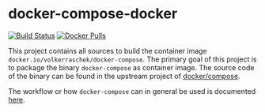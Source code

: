 # docker-compose-docker

[![Build Status](https://drone.cryptic.systems/api/badges/volker.raschek/docker-compose-docker/status.svg)](https://drone.cryptic.systems/volker.raschek/docker-compose-docker)
[![Docker Pulls](https://img.shields.io/docker/pulls/volkerraschek/docker-compose)](https://hub.docker.com/r/volkerraschek/docker-compose)

This project contains all sources to build the container image `docker.io/volkerraschek/docker-compose`. The primary
goal of this project is to package the binary `docker-compose` as container image. The source code of the binary can be
found in the upstream project of [docker/compose](https://github.com/docker/compose).

The workflow or how `docker-compose` can in general be used is documented [here](https://docs.docker.com/compose/).
